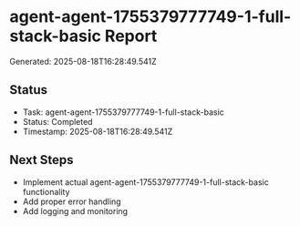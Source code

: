 # agent-agent-1755379777749-1-full-stack-basic Report

Generated: 2025-08-18T16:28:49.541Z

## Status
- Task: agent-agent-1755379777749-1-full-stack-basic
- Status: Completed
- Timestamp: 2025-08-18T16:28:49.541Z

## Next Steps
- Implement actual agent-agent-1755379777749-1-full-stack-basic functionality
- Add proper error handling
- Add logging and monitoring
